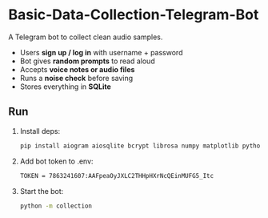 # Basic-Data-Collection-Telegram-Bot

A Telegram bot to collect clean audio samples.  
- Users **sign up / log in** with username + password  
- Bot gives **random prompts** to read aloud  
- Accepts **voice notes or audio files**  
- Runs a **noise check** before saving  
- Stores everything in **SQLite**  

## Run
1. Install deps:  
   ```bash
   pip install aiogram aiosqlite bcrypt librosa numpy matplotlib python-dotenv requests soundfile

2. Add bot token to .env:
   ```bash
   TOKEN = 7863241607:AAFpeaOyJXLC2THHpHXrNcQEinMUFG5_Itc

3. Start the bot:
    ```bash
    python -m collection
